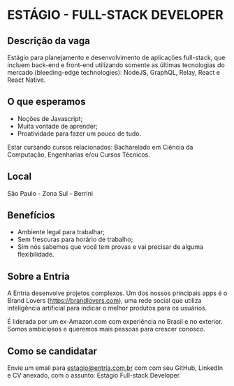 # ESTÁGIO - FULL-STACK DEVELOPER

## Descrição da vaga
Estágio para planejamento e desenvolvimento de aplicações full-stack, que incluem back-end e front-end utilizando somente as últimas tecnologias do mercado (bleeding-edge technologies): NodeJS, GraphQL, Relay, React e React Native.

## O que esperamos
- Noções de Javascript;
- Muita vontade de aprender;
- Proatividade para fazer um pouco de tudo.

Estar cursando cursos relacionados: Bacharelado em Ciência da Computação, Engenharias e/ou Cursos Técnicos. 

## Local
São Paulo - Zona Sul - Berrini

## Benefícios
- Ambiente legal para trabalhar;
- Sem frescuras para horário de trabalho;
- Sim nós sabemos que você tem provas e vai precisar de alguma flexibilidade.

## Sobre a Entria
A Entria desenvolve projetos complexos. Um dos nossos principais apps é o Brand Lovers (https://brandlovers.com), uma rede social que utiliza inteligência artificial para indicar o melhor produtos para os usuários.

É liderada por um ex-Amazon.com com experiência no Brasil e no exterior. Somos ambiciosos e queremos mais pessoas para crescer conosco.

## Como se candidatar
Envie um email para estagio@entria.com.br com com seu GitHub, LinkedIn e CV anexado, com o assunto: Estágio Full-stack Developer.
